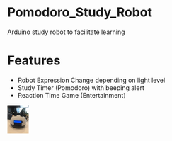 # Pomodoro_Study_Robot
Arduino study robot to facilitate learning
# Features
- Robot Expression Change depending on light level
- Study Timer (Pomodoro) with beeping alert
- Reaction Time Game (Entertainment)

<img src="study_robot_2.jpg" width="48">
